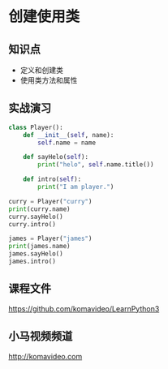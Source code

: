 创建使用类
==========

## 知识点

* 定义和创建类
* 使用类方法和属性

## 实战演习

~~~python
class Player():
    def __init__(self, name):
        self.name = name

    def sayHelo(self):
        print("helo", self.name.title())

    def intro(self):
        print("I am player.")

curry = Player("curry")
print(curry.name)
curry.sayHelo()
curry.intro()

james = Player("james")
print(james.name)
james.sayHelo()
james.intro()
~~~

## 课程文件

https://github.com/komavideo/LearnPython3

## 小马视频频道

http://komavideo.com
